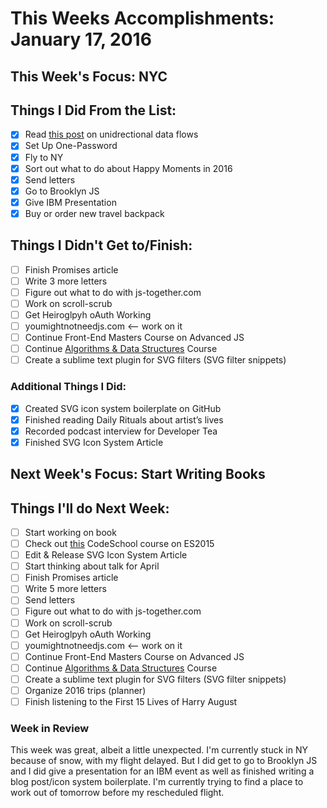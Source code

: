 # This Weeks Accomplishments: January 17, 2016

## This Week's Focus: NYC

## Things I Did From the List:

- [x] Read [this post](http://staltz.com/unidirectional-user-interface-architectures.html) on unidrectional data flows
- [x] Set Up One-Password
- [x] Fly to NY
- [x] Sort out what to do about Happy Moments in 2016
- [x] Send letters
- [x] Go to Brooklyn JS
- [x] Give IBM Presentation
- [x] Buy or order new travel backpack

## Things I Didn't Get to/Finish:

- [ ] Finish Promises article
- [ ] Write 3 more letters
- [ ] Figure out what to do with js-together.com
- [ ] Work on scroll-scrub
- [ ] Get Heiroglpyh oAuth Working
- [ ] youmightnotneedjs.com <-- work on it
- [ ] Continue Front-End Masters Course on Advanced JS
- [ ] Continue [Algorithms & Data Structures](http://livestream.com/accounts/4894689/events/4497664) Course
- [ ] Create a sublime text plugin for SVG filters (SVG filter snippets)

### Additional Things I Did:

- [x] Created SVG icon system boilerplate on GitHub
- [x] Finished reading Daily Rituals about artist’s lives
- [x] Recorded podcast interview for Developer Tea
- [x] Finished SVG Icon System Article

## Next Week's Focus: Start Writing Books

## Things I'll do Next Week:

- [ ] Start working on book
- [ ] Check out [this](https://www.codeschool.com/courses/es2015-the-shape-of-javascript-to-come) CodeSchool course on ES2015
- [ ] Edit & Release SVG Icon System Article
- [ ] Start thinking about talk for April
- [ ] Finish Promises article
- [ ] Write 5 more letters
- [ ] Send letters
- [ ] Figure out what to do with js-together.com
- [ ] Work on scroll-scrub
- [ ] Get Heiroglpyh oAuth Working
- [ ] youmightnotneedjs.com <-- work on it
- [ ] Continue Front-End Masters Course on Advanced JS
- [ ] Continue [Algorithms & Data Structures](http://livestream.com/accounts/4894689/events/4497664) Course
- [ ] Create a sublime text plugin for SVG filters (SVG filter snippets)
- [ ] Organize 2016 trips (planner)
- [ ] Finish listening to the First 15 Lives of Harry August

### Week in Review

This week was great, albeit a little unexpected. I'm currently stuck in NY because of snow, with my flight delayed. But I did get to go to Brooklyn JS and I did give a presentation for an IBM event as well as finished writing a blog post/icon system boilerplate. I'm currently trying to find a place to work out of tomorrow before my rescheduled flight.